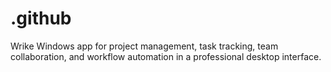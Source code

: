 # .github
Wrike Windows app for project management, task tracking, team collaboration, and workflow automation in a professional desktop interface.
